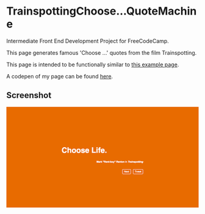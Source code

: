 # TrainspottingChoose...QuoteMachine
Intermediate Front End Development Project for FreeCodeCamp.

This page generates famous 'Choose ...' quotes from the film Trainspotting.

This page is intended to be functionally similar to [this example page](https://codepen.io/freeCodeCamp/full/ONjoLe). 

A codepen of my page can be found [here](https://codepen.io/vanillaSlice/full/qmyyKL/).

## Screenshot
![screenshot](./screenshot.png)
